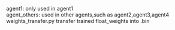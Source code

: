 agent1: only used in agent1<br>
agent_others:  used in other agents,such as agent2,agent3,agent4<br>
weights_transfer.py  transfer trained float_weights  into .bin <br>




